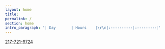```yaml
---
layout: home
title:
permalink: /
section: home
intro_paragraph: "| Day       | Hours    |\r\n|:----------|:---------|\r\n| Sunday    | Closed   |\r\n| Monday    | 11AM-6PM |\r\n| Tuesday   | 11AM-7PM |\r\n| Wednesday | 11AM-6PM |\r\n| Thursday  | 11AM-7PM |\r\n| Friday    | 11AM-6PM |\r\n| Saturday  | Closed   |\n\n\n\n\n\n"
---
```

[217-721-9724](tel:217-721-9724)
